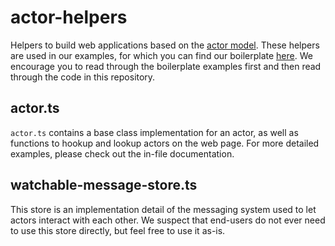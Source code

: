 # actor-helpers

Helpers to build web applications based on the [actor model].
These helpers are used in our examples, for which you can find our boilerplate [here][boilerplate].
We encourage you to read through the boilerplate examples first and then read through the code in this repository.

## actor.ts

`actor.ts` contains a base class implementation for an actor, as well as functions to hookup and lookup actors on the web page.
For more detailed examples, please check out the in-file documentation.

## watchable-message-store.ts

This store is an implementation detail of the messaging system used to let actors interact with each other.
We suspect that end-users do not ever need to use this store directly, but feel free to use it as-is.

[actor model]: https://en.wikipedia.org/wiki/Actor_model
[boilerplate]: https://github.com/polymerlabs/actor-boilerplate